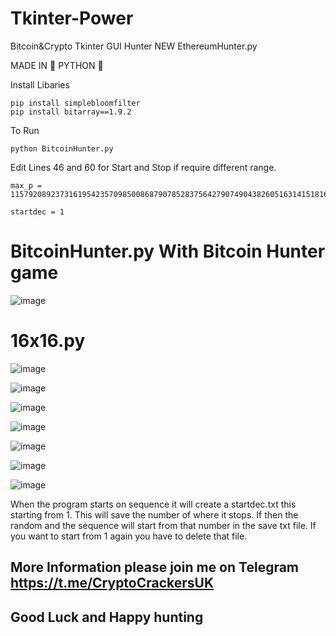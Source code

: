 # Tkinter-Power
Bitcoin&amp;Crypto  Tkinter  GUI Hunter NEW EthereumHunter.py

MADE IN 🐍 PYTHON 🐍

Install Libaries
```
pip install simplebloomfilter
pip install bitarray==1.9.2
```

To Run
```
python BitcoinHunter.py
```

Edit Lines 46 and 60 for Start and Stop if require different range.
```
max_p = 115792089237316195423570985008687907852837564279074904382605163141518161494336
```

```
startdec = 1
```
# BitcoinHunter.py With Bitcoin Hunter game
![image](https://user-images.githubusercontent.com/88630056/196685906-618ea23d-d6c7-44a0-8c10-de081e33948e.png)


# 16x16.py
![image](https://user-images.githubusercontent.com/88630056/197380397-72d88a40-3789-4037-b6f1-bde4d6927df3.png)

![image](https://user-images.githubusercontent.com/88630056/196916583-931c1048-ddff-46cd-81ce-1c4c5f6f5421.png)

![image](https://user-images.githubusercontent.com/88630056/196295280-3c00727d-05b9-4bf0-a334-b12c4a9089b2.png)

![image](https://user-images.githubusercontent.com/88630056/196295350-a4716e90-bfe5-4fdb-aaca-de8c3a1db953.png)

![image](https://user-images.githubusercontent.com/88630056/196295395-ae779b93-c32b-4884-9180-2c04514203d0.png)

![image](https://user-images.githubusercontent.com/88630056/196295437-a229bd76-35b1-4d5e-98d5-1e7a228036e7.png)

![image](https://user-images.githubusercontent.com/88630056/196295505-3b147d01-01f6-4c9b-a3db-71c9c7e520f7.png)



When the program starts on sequence it will create a startdec.txt this starting from 1. This will save the number of where it stops. If then the random and the sequence will start from that number in the save txt file. If you want to start from 1 again you have to delete that file.

## More Information please join me on Telegram https://t.me/CryptoCrackersUK

## Good Luck and Happy hunting 
